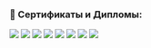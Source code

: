 ### 📃 Сертификаты и Дипломы:
<img src="https://u.netology.ru/backend/uploads/legacy/shared_diplomas/image/384736/97350e641decd3d62254dfa628376a07.png"/>
<img src="https://u.netology.ru/backend/uploads/legacy/shared_diplomas/image/364564/f0345265005ae3a3afd531c75d8d86dd.png"/>
<img src="https://u.netology.ru/backend/uploads/legacy/shared_diplomas/image/332871/1ef31b3396ed593d6a14fc9694baf555.png?ts=1693282662"/>
<img src="https://u.netology.ru/backend/uploads/legacy/shared_diplomas/image/305198/bd020c980c23e1b7f616b3524679dd33.png?ts=1687187905"/>
<img src="https://u.netology.ru/backend/uploads/legacy/shared_diplomas/image/292901/12e7d0a7cbc5302d9106be8af67ac492.png?ts=1684321203"/>
<img src="https://u.netology.ru/backend/uploads/legacy/shared_diplomas/image/292054/f3db0ab13f6ba41e90994d3cc7a6a1a3.png?ts=1684167300"/>
<img src="https://u.netology.ru/backend/uploads/legacy/shared_diplomas/image/256703/1b970e869526a289db02ac18792f33a3.png?ts=1676992929"/>
<img src="https://u.netology.ru/backend/uploads/legacy/shared_diplomas/image/243983/0499a951e40bf9dd374466e442a0c68b.png?ts=1674618135"/>

